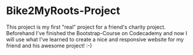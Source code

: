 # Bike2MyRoots-Project
This project is my first "real" project for a friend's charity project. Beforehand I've finished the Bootstrap-Course on Codecademy
 and now I will use what I've learned to create a nice and responsive website for my friend and his awesome project! :-)

